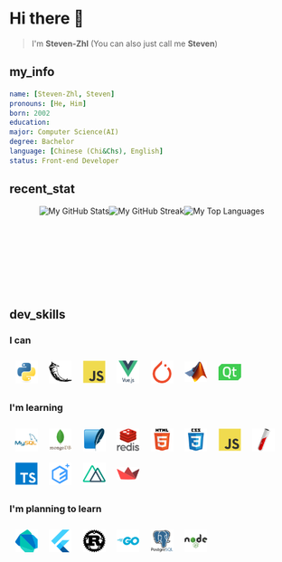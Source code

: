 <h1>Hi there 👋</h1>

<blockquote>I'm <b>Steven-Zhl</b> (You can also just call me <b>Steven</b>)</blockquote>

<h2>my_info</h2>

```yaml
name: [Steven-Zhl, Steven]
pronouns: [He, Him]
born: 2002
education:
major: Computer Science(AI)
degree: Bachelor
language: [Chinese (Chi&Chs), English]
status: Front-end Developer
```

## recent_stat

<div class="stat" style="display: flex; flex-wrap: wrap; justify-content: center;">
    <img alt="My GitHub Stats"
        src="https://github-readme-stats.vercel.app/api?username=Steven-Zhl&theme=blueberry&show_icons=true&hide_border=true&count_private=true"
        style="object-fit: contain; height: 150px;" />
    <img alt="My GitHub Streak"
        src="https://github-readme-streak-stats.herokuapp.com/?user=Steven-Zhl&theme=blueberry&hide_border=true"
        style="object-fit: contain; height: 150px;" />
    <img alt="My Top Languages"
        src="https://github-readme-stats.vercel.app/api/top-langs/?username=Steven-Zhl&theme=blueberry&show_icons=true&hide_border=true&layout=compact"
        style="object-fit: contain; height: 150px;" />
</div>

## dev_skills

### I can

<div style="display: flex; flex-wrap: wrap; justify-content: flex-start;">
    <img style="margin: 10px; width: 40px; height: 40px; object-fit: contain;" src="./icons/python.svg" alt="Python" />
    <img style="margin: 10px; width: 40px; height: 40px; object-fit: contain;" src="./icons/flask.svg" alt="Flask" />
    <img style="margin: 10px; width: 40px; height: 40px; object-fit: contain;" src="./icons/javascript.svg" alt="JavaScript" />
    <img style="margin: 10px; width: 40px; height: 40px; object-fit: contain;" src="./icons/vuejs.svg" alt="Vue.js" />
    <img style="margin: 10px; width: 40px; height: 40px; object-fit: contain;" src="./icons/pytorch.svg" alt="PyTorch" />
    <img style="margin: 10px; width: 40px; height: 40px; object-fit: contain;" src="./icons/matlab.png" alt="Matlab" />
    <img style="margin: 10px; width: 40px; height: 40px; object-fit: contain;" src="./icons/qt.svg" alt="PyQt" />
</div>

### I'm learning

<div style="display: flex; flex-wrap: wrap; justify-content: flex-start;">
    <img style="margin: 10px; width: 40px; height: 40px; object-fit: contain;" src="./icons/mysql.svg" alt="MySQL" />
    <img style="margin: 10px; width: 40px; height: 40px; object-fit: contain;" src="./icons/mongodb.svg" alt="MongoDB" />
    <img style="margin: 10px; width: 40px; height: 40px; object-fit: contain;" src="./icons/sqlite.svg" alt="SQLite" />
    <img style="margin: 10px; width: 40px; height: 40px; object-fit: contain;" src="./icons/redis.svg" alt="Redis" />
    <img style="margin: 10px; width: 40px; height: 40px; object-fit: contain;" src="./icons/html5.svg" alt="HTML5" />
    <img style="margin: 10px; width: 40px; height: 40px; object-fit: contain;" src="./icons/css3.svg" alt="CSS3" />
    <img style="margin: 10px; width: 40px; height: 40px; object-fit: contain;" src="./icons/javascript.svg" alt="JavaScript" />
    <img style="margin: 10px; width: 40px; height: 40px; object-fit: contain;" src="./icons/jekyll.svg" alt="Jekyll" />
    <img style="margin: 10px; width: 40px; height: 40px; object-fit: contain;" src="./icons/typescript.svg" alt="TypeScript" />
    <img style="margin: 10px; width: 40px; height: 40px; object-fit: contain;" src="./icons/element-plus.svg"
        alt="Element Plus" />
    <img style="margin: 10px; width: 40px; height: 40px; object-fit: contain;" src="./icons/nuxtjs.svg" alt="Nuxt.js" />
    <img style="margin: 10px; width: 40px; height: 40px; object-fit: contain;" src="./icons/streamlit.svg" alt="Streamlit" />
</div>

### I'm planning to learn

<div style="display: flex; flex-wrap: wrap; justify-content: flex-start;">
    <img style="margin: 10px; width: 40px; height: 40px; object-fit: contain;" src="./icons/dart.svg" alt="Dart" />
    <img style="margin: 10px; width: 40px; height: 40px; object-fit: contain;" src="./icons/flutter.svg" alt="Flutter" />
    <img style="margin: 10px; width: 40px; height: 40px; object-fit: contain;" src="./icons/rust.svg" alt="Rust" />
    <img style="margin: 10px; width: 40px; height: 40px; object-fit: contain;" src="./icons/go.svg" alt="Golang" />
    <img style="margin: 10px; width: 40px; height: 40px; object-fit: contain;" src="./icons/postgresql.svg" alt="PostgreSQL" />
    <img style="margin: 10px; width: 40px; height: 40px; object-fit: contain;" src="./icons/nodejs.svg" alt="Node.JS" />
</div>
